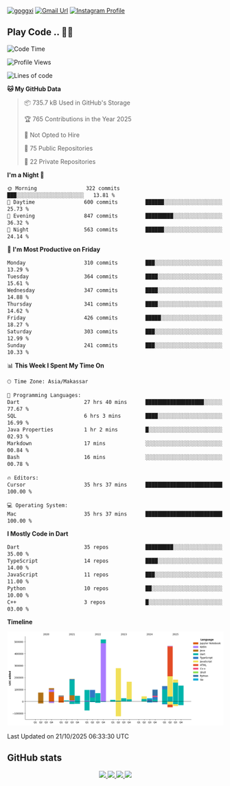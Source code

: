 [![goggxi](https://img.shields.io/badge/Portofolio-Goggxi-orange)](https://goggxi.github.io)
[![Gmail Url](https://img.shields.io/twitter/url?label=Goggxi@gmail.com&logo=gmail&style=social&url=http%3A%2F%2Fmailto%3Acontact.Goggxi@gmail.com)](mailto:Goggxi@gmail.com) [![Instagram Profile](https://img.shields.io/twitter/url?label=moh_rifkan&logo=instagram&style=social&url=https://www.instagram.com/moh_rifkan/)](https://www.instagram.com/moh_rifkan/)

## Play Code .. 💬🚀

<!-- [![Moh Rifkan GitHub stats](https://github-readme-stats.vercel.app/api?username=goggxi&count_private=true&show_icons=true&theme=dracula&custom_title=Goggxi%20Statistic%20🚀)](https://github.com/goggxi/goggxi)

[![Top Langs](https://github-readme-stats.vercel.app/api/top-langs/?username=goggxi&langs_count=8&layout=compact&show_icons=true&theme=dracula)](https://github.com/goggxi/goggxi) -->

<!--START_SECTION:waka-->
![Code Time](http://img.shields.io/badge/Code%20Time-4%2C764%20hrs%208%20mins-blue)

![Profile Views](http://img.shields.io/badge/Profile%20Views-7-blue)

![Lines of code](https://img.shields.io/badge/From%20Hello%20World%20I%27ve%20Written-2.8%20million%20lines%20of%20code-blue)

**🐱 My GitHub Data** 

> 📦 735.7 kB Used in GitHub's Storage 
 > 
> 🏆 765 Contributions in the Year 2025
 > 
> 🚫 Not Opted to Hire
 > 
> 📜 75 Public Repositories 
 > 
> 🔑 22 Private Repositories 
 > 
**I'm a Night 🦉** 

```text
🌞 Morning                322 commits         ███░░░░░░░░░░░░░░░░░░░░░░   13.81 % 
🌆 Daytime                600 commits         ██████░░░░░░░░░░░░░░░░░░░   25.73 % 
🌃 Evening                847 commits         █████████░░░░░░░░░░░░░░░░   36.32 % 
🌙 Night                  563 commits         ██████░░░░░░░░░░░░░░░░░░░   24.14 % 
```
📅 **I'm Most Productive on Friday** 

```text
Monday                   310 commits         ███░░░░░░░░░░░░░░░░░░░░░░   13.29 % 
Tuesday                  364 commits         ████░░░░░░░░░░░░░░░░░░░░░   15.61 % 
Wednesday                347 commits         ████░░░░░░░░░░░░░░░░░░░░░   14.88 % 
Thursday                 341 commits         ████░░░░░░░░░░░░░░░░░░░░░   14.62 % 
Friday                   426 commits         █████░░░░░░░░░░░░░░░░░░░░   18.27 % 
Saturday                 303 commits         ███░░░░░░░░░░░░░░░░░░░░░░   12.99 % 
Sunday                   241 commits         ███░░░░░░░░░░░░░░░░░░░░░░   10.33 % 
```


📊 **This Week I Spent My Time On** 

```text
🕑︎ Time Zone: Asia/Makassar

💬 Programming Languages: 
Dart                     27 hrs 40 mins      ███████████████████░░░░░░   77.67 % 
SQL                      6 hrs 3 mins        ████░░░░░░░░░░░░░░░░░░░░░   16.99 % 
Java Properties          1 hr 2 mins         █░░░░░░░░░░░░░░░░░░░░░░░░   02.93 % 
Markdown                 17 mins             ░░░░░░░░░░░░░░░░░░░░░░░░░   00.84 % 
Bash                     16 mins             ░░░░░░░░░░░░░░░░░░░░░░░░░   00.78 % 

🔥 Editors: 
Cursor                   35 hrs 37 mins      █████████████████████████   100.00 % 

💻 Operating System: 
Mac                      35 hrs 37 mins      █████████████████████████   100.00 % 
```

**I Mostly Code in Dart** 

```text
Dart                     35 repos            █████████░░░░░░░░░░░░░░░░   35.00 % 
TypeScript               14 repos            ████░░░░░░░░░░░░░░░░░░░░░   14.00 % 
JavaScript               11 repos            ███░░░░░░░░░░░░░░░░░░░░░░   11.00 % 
Python                   10 repos            ██░░░░░░░░░░░░░░░░░░░░░░░   10.00 % 
C++                      3 repos             █░░░░░░░░░░░░░░░░░░░░░░░░   03.00 % 
```



**Timeline**

![Lines of Code chart](https://raw.githubusercontent.com/Goggxi/Goggxi/main/assets/bar_graph.png)


 Last Updated on 21/10/2025 06:33:30 UTC
<!--END_SECTION:waka-->

## GitHub stats

<p align="center">
  <a href="https://github.com/goggxi">
    <img src="http://github-profile-summary-cards.vercel.app/api/cards/profile-details?username=goggxi&theme=transparent" />
  </a>
  <a href="https://github.com/goggxi">
    <img src="https://github-readme-streak-stats.herokuapp.com/?user=goggxi&hide_border=true&card_width=338&theme=transparent" />
  </a>
  <a href="https://github.com/goggxi">
    <img src="http://github-profile-summary-cards.vercel.app/api/cards/stats?username=goggxi&theme=transparent" />
  </a>
  <a href="https://github.com/goggxi">
    <img src="https://github-readme-stats.vercel.app/api/top-langs/?username=goggxi&langs_count=10&exclude_repo=&hide=c,makefile,html,css,sass,nix,nunjucks,tsql,dockerfile,shell&card_width=699&hide_border=true&theme=transparent" />
  </a>
  <!-- <br/>
  <a href="https://github.com/goggxi">
    <img src="https://komarev.com/ghpvc/?username=goggxi&color=blue&style=flat" />
  </a> -->
</p>
